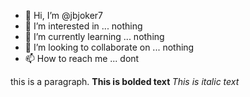 - 👋 Hi, I’m @jbjoker7
- 👀 I’m interested in ... nothing
- 🌱 I’m currently learning ... nothing
- 💞️ I’m looking to collaborate on ... nothing
- 📫 How to reach me ... dont

<p>
this is a paragraph. <b> This is bolded text </b> <i> This is italic text </i>
</p>
<!---
jbjoker7/jbjoker7 is a ✨ special ✨ repository because its `README.md` (this file) appears on your GitHub profile.
You can click the Preview link to take a look at your changes.
--->
